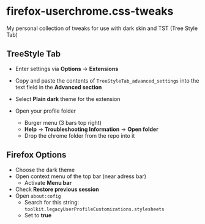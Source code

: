 # firefox-userchrome.css-tweaks
My personal collection of tweaks for use with dark skin and TST (Tree Style Tab)



## TreeStyle Tab

* Enter settings via **Options** -> **Extensions**

* Copy and paste the contents of `TreeStyleTab_advanced_settings` into the text field in the **Advanced section**
* Select **Plain dark** theme for the extension

* Open your profile folder
  * Burger menu (3 bars top right)
  * **Help** -> **Troubleshooting Information** -> **Open folder**
  * Drop the chrome folder from the repo into it

## Firefox Options

* Choose the dark theme
* Open context menu of the top bar (near adress bar)
  * Activate **Menu bar**
* Check **Restore previous session**
* Open `about:cofig`
  * Search for this string: `toolkit.legacyUserProfileCustomizations.stylesheets`
  * Set to **true**
